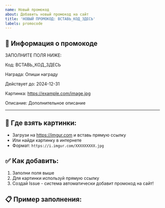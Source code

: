 ```yaml
---
name: Новый промокод
about: Добавить новый промокод на сайт
title: 'НОВЫЙ ПРОМОКОД: ВСТАВЬ_КОД_ЗДЕСЬ'
labels: promocode
---
```


## 📝 Информация о промокоде

ЗАПОЛНИТЕ ПОЛЯ НИЖЕ:

Код: ВСТАВЬ_КОД_ЗДЕСЬ

Награда: Опиши награду

Действует до: 2024-12-31

Картинка: https://example.com/image.jpg

Описание: Дополнительное описание

---

## 🌅 Где взять картинки:
- Загрузи на https://imgur.com и вставь прямую ссылку
- Или найди картинку в интернете
- Формат: `https://i.imgur.com/XXXXXXXXX.jpg`

## ✅ Как добавить:
1. Заполни поля выше
2. Для картинки используй прямую ссылку
3. Создай Issue - система автоматически добавит промокод на сайт!

## 📋 Пример заполнения:

